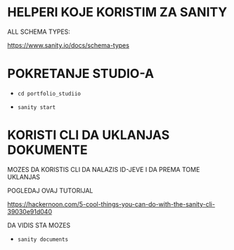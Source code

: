 # HELPERI KOJE KORISTIM ZA SANITY

ALL SCHEMA TYPES:

<https://www.sanity.io/docs/schema-types>

# POKRETANJE STUDIO-A

- `cd portfolio_studiio`

- `sanity start`

# KORISTI CLI DA UKLANJAS DOKUMENTE

MOZES DA KORISTIS CLI DA NALAZIS ID-JEVE I DA PREMA TOME UKLANJAS

POGLEDAJ OVAJ TUTORIJAL

<https://hackernoon.com/5-cool-things-you-can-do-with-the-sanity-cli-39030e91d040>

DA VIDIS STA MOZES

- `sanity documents`
